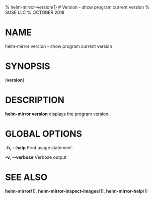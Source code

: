 % helm-mirror-version(1) # Version - show program current version
% SUSE LLC
% OCTOBER 2018
# NAME
helm-mirror version - show program current version

# SYNOPSIS
[**version**]

# DESCRIPTION
**helm-mirror version** displays the program version.

# GLOBAL OPTIONS

**-h, --help**
  Print usage statement.

**-v, --verbose**
  Verbose output

# SEE ALSO
**helm-mirror**(1),
**helm-mirror-inspect-images**(1),
**helm-mirror-help**(1)

